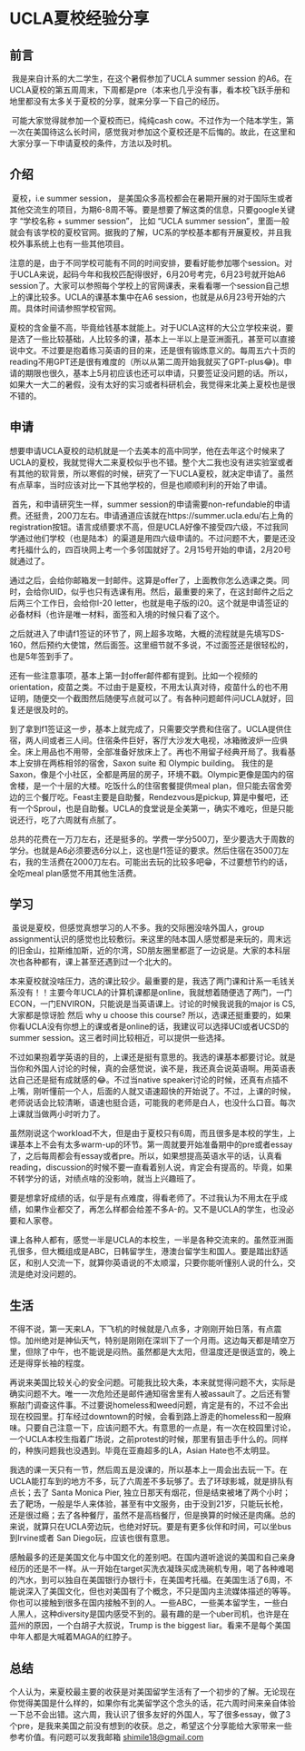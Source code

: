 # UCLA夏校经验分享

## 前言

​	我是来自计系的大二学生，在这个暑假参加了UCLA summer session 的A6。在UCLA夏校的第五周周末，下周都是pre（本来也几乎没有事，看本校飞跃手册和地里都没有太多关于夏校的分享，就来分享一下自己的经历。

​	可能大家觉得就参加一个夏校而已，纯纯cash cow。不过作为一个陆本学生，第一次在美国待这么长时间，感觉我对参加这个夏校还是不后悔的。故此，在这里和大家分享一下申请夏校的条件，方法以及时机。

## 介绍

​	夏校，i.e summer session， 是美国众多高校都会在暑期开展的对于国际生或者其他交流生的项目，为期6-8周不等。要是想要了解这类的信息，只要google关键字 “学校名称 + summer session”， 比如 “UCLA summer session”，里面一般就会有该学校的夏校官网。据我的了解，UC系的学校基本都有开展夏校，并且我校外事系统上也有一些其他项目。

​	注意的是，由于不同学校可能有不同的时间安排，要看好能参加哪个session。对于UCLA来说，起码今年和我校匹配得很好，6月20号考完，6月23号就开始A6 session了。大家可以参照每个学校上的官网课表，来看看哪一个session自己想上的课比较多。UCLA的课基本集中在A6 session，也就是从6月23号开始的六周。具体时间请参照学校官网。

​	夏校的含金量不高，毕竟给钱基本就能上。对于UCLA这样的大公立学校来说，要是选了一些比较基础，人比较多的课，基本上一半以上是亚洲面孔，甚至可以直接说中文。不过要是抱着练习英语的目的来，还是很有锻炼意义的。每周五六十页的reading不用GPT还是很有难度的（所以从第二周开始我就买了GPT-plus😂)。申请的期限也很久，基本上5月初应该也还可以申请，只要签证没问题的话。所以，如果大一大二的暑假，没有太好的实习或者科研机会，我觉得来北美上夏校也是很不错的。

## 申请

​	想要申请UCLA夏校的动机就是一个去美本的高中同学，他在去年这个时候来了UCLA的夏校，我就觉得大二来夏校似乎也不错。整个大二我也没有进实验室或者有其他的软背景，所以寒假的时候，研究了一下UCLA夏校，就决定申请了。虽然有点草率，当时应该对比一下其他学校的，但是也顺顺利利的开始了申请。

​	首先，和申请研究生一样，summer session的申请需要non-refundable的申请费。还挺贵，200刀左右。申请通道应该就在https://summer.ucla.edu/右上角的registration按钮。语言成绩要求不高，但是UCLA好像不接受四六级，不过我同学通过他们学校（也是陆本）的渠道是用四六级申请的。不过问题不大，要是还没考托福什么的，四百块网上考一个多邻国就好了。2月15号开始的申请，2月20号就通过了。

​	通过之后，会给你邮箱发一封邮件。这算是offer了，上面教你怎么选课之类。同时，会给你UID，似乎也只有选课有用。然后，最重要的来了，在这封邮件之后之后两三个工作日，会给你I-20 letter，也就是电子版的i20。这个就是申请签证的必备材料（也许是唯一材料，面签和入境的时候只看了这个。

​	之后就进入了申请f1签证的环节了，网上超多攻略，大概的流程就是先填写DS-160，然后预约大使馆，然后面签。这里细节就不多说，不过面签还是很轻松的，也是5年签到手了。

​	还有一些注意事项，基本上第一封offer邮件都有提到。比如一个视频的orientation，疫苗之类。不过由于是夏校，不用太认真对待，疫苗什么的也不用证明，随便交一个截图然后随便写点就可以了。有各种问题邮件问UCLA就好，回复还是很及时的。

​	到了拿到f1签证这一步，基本上就完成了，只需要交学费和住宿了。UCLA提供住宿，两人间或者三人间。住宿条件巨好，客厅大沙发大电视，冰箱微波炉一应俱全。床上用品也不用带，全部准备好放床上了。再也不用留子经典开局了。我看基本上安排在两栋相邻的宿舍，Saxon suite 和 Olympic building。 我住的是Saxon，像是个小社区，全都是两层的房子，环境不戳。Olympic更像是国内的宿舍楼，是一个十层的大楼。吃饭什么的住宿套餐提供meal plan，但只能去宿舍旁边的三个餐厅吃。Feast主要是自助餐，Rendezvous是pickup, 算是中餐吧，还有一个Sproul，也是自助餐。UCLA的食堂说是全美第一，确实不难吃，但是只能说还行，吃了六周就有点腻了。	

​	总共的花费在一万刀左右，还是挺多的。学费一学分500刀，至少要选大于周数的学分。也就是A6必须要选6分以上，这也是f1签证的要求。然后住宿在3500刀左右，我的生活费在2000刀左右。可能出去玩的比较多吧😁，不过要想节约的话，全吃meal plan感觉不用其他生活费。

## 学习

​	虽说是夏校，但感觉真想学习的人不多。我的交际圈没啥外国人，group assignment认识的感觉也比较敷衍。来这里的陆本国人感觉都是来玩的，周末远的旧金山，拉斯维加斯，近的尔湾，SD朋友圈里都逛了一边说是。大家的本科层次也各种都有，课上甚至还遇到过一个北大的。

​	本来夏校就没啥压力，选的课比较少。最重要的是，我选了两门课和计系一毛钱关系没有！！主要今年UCLA的计算机课都是online，我就想着随便选了两门，一门ECON，一门ENVIRON，只能说是当英语课上。讨论的时候我说我的major is CS, 大家都是惊讶脸 然后 why u choose this course? 所以，选课还挺重要的，如果你看UCLA没有你想上的课或者是online的话，我建议可以选择UCI或者UCSD的summer session。这三者时间比较相近，可以提供一些选择。

​	不过如果抱着学英语的目的，上课还是挺有意思的。我选的课基本都要讨论。就是当你和外国人讨论的时候，真的会感觉说，诶不是，我还真会说英语啊。用英语表达自己还是挺有成就感的😂。不过当native speaker讨论的时候，还真有点插不上嘴，刚听懂前一个人，后面的人就又语速超快的开始说了。不过，上课的时候，老师说话会比较清晰，语速也挺合适，可能我的老师是白人，也没什么口音。每次上课就当做两小时听力了。

​	虽然刚说这个workload不大，但是由于夏校只有6周，而且很多是本校的学生，上课基本上不会有太多warm-up的环节。第一周就要开始准备期中的pre或者essay了，之后每周都会有essay或者pre。所以，如果想提高英语水平的话，认真看reading，discussion的时候不要一直看着别人说，肯定会有提高的。毕竟，如果不转学分的话，对绩点啥的没影响，就当上兴趣班了。

​	要是想拿好成绩的话，似乎是有点难度，得看老师了。不过我认为不用太在乎成绩，如果作业都交了，再怎么样都会给差不多A-的。又不是UCLA的学生，也没必要和人家卷。

​	课上各种人都有，感觉一半是UCLA的本校生，一半是各种交流来的。虽然亚洲面孔很多，但大概组成是ABC，日韩留学生，港澳台留学生和国人。要是踏出舒适区，和别人交流一下，就算你英语说的不太顺溜，只要你能听懂别人说的什么，交流是绝对没问题的。

## 生活

​	不得不说，第一天来LA，下飞机的时候就是八点多，才刚刚开始日落，有点震惊。加州绝对是神仙天气，特别是刚刚在深圳下了一个月雨。这边每天都是晴空万里，但除了中午，也不能说是闷热。虽然都是大太阳，但温度还是很适宜的，晚上还是得穿长袖的程度。

​	再说来美国比较关心的安全问题。可能我比较大条，本来就觉得问题不大，实际是确实问题不大。唯一一次危险还是邮件通知宿舍里有人被assault了。之后还有警察敲门调查这件事。不过要说homeless和weed问题，肯定是有的，不过不会出现在校园里。打车经过downtown的时候，会看到路上游走的homeless和一股麻味。只要自己注意一下，应该问题不大。有意思的一点是，有一次在校园里讨论，一个UCLA本校生指着广场说，之前protest的时候，那里有狙击手什么的。同样的，种族问题我也没遇到。毕竟在亚裔超多的LA，Asian Hate也不太明显。

​	我选的课一天只有一节，然后周五是没课的，所以基本上一周会出去玩一下。在UCLA能打车到的地方不多，玩了六周差不多玩够了。去了环球影城，就是排队有点长；去了 Santa Monica Pier, 独立日那天有烟花，但是结束被堵了两个小时；去了靶场，一般是华人来体验，甚至有中文服务，由于没到21岁，只能玩长枪，还是很过瘾；去了各种餐厅，虽然不是高档餐厅，但是换算的时候还是肉痛。总的来说，就算只在UCLA旁边玩，也绝对好玩。要是有更多伙伴和时间，可以坐bus到Irvine或者 San Diego玩，应该也很有意思。

​	感触最多的还是美国文化与中国文化的差别吧。在国内道听途说的美国和自己亲身经历的还是不一样。从一开始在target买洗衣凝珠买成洗碗机专用，喝了各种难喝的汽水，到可以独自在美国银行办银行卡，在美国考托福。在美国生活了6周，不能说深入了美国文化，但也对美国有了个概念，不只是国内主流媒体描述的等等。你也可以接触到很多在国内接触不到的人。一些ABC，一些美本留学生，一些白人黑人，这种diversity是国内感受不到的。最有趣的是一个uber司机，也许是在蓝州的原因，一个白胡子大叔说，Trump is the biggest liar。看来不是每个美国中年人都是大喊着MAGA的红脖子。

## 总结

​	个人认为，来夏校最主要的收获是对美国留学生活有了一个初步的了解。无论现在你觉得美国是什么样的，如果你有北美留学这个念头的话，花六周时间来亲自体验一下总不会出错。这六周，我认识了很多友好的外国人，写了很多essay，做了3个pre，是我来美国之前没有想到的收获。总之，希望这个分享能给大家带来一些参考价值。有问题可以发我邮箱 shimile18@gmail.com

